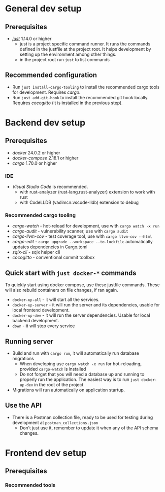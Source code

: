 # General dev setup

## Prerequisites

- [_just_](https://github.com/casey/just) 1.14.0 or higher
  - just is a project specific command runner. It runs the commands defined in the justfile at the project root. It helps development by setting up the environment among other things.
  - in the project root run `just` to list commands

## Recommended configuration

- Run `just install-cargo-tooling` to install the recommended cargo tools for development. Requires _cargo_.
- Run `just add-git-hook` to install the recommended git hook locally. Requires _cocogitto_ (it is installed in the previous step).

# Backend dev setup

## Prerequisites

- _docker_ 24.0.2 or higher
- _docker-compose_ 2.18.1 or higher
- _cargo_ 1.70.0 or higher

### IDE

- _Visual Studio Code_ is recommended.
  - with rust-analyzer (rust-lang.rust-analyzer) extension to work with rust
  - with CodeLLDB (vadimcn.vscode-lldb) extension to debug

### Recommended cargo tooling

- _cargo-watch_ - hot-reload for development, use with `cargo watch -x run`
- _cargo-audit_ - vulnerability scanner, use with `cargo audit`
- _cargo-llvm-cov_ - test coverage tool, use with `cargo llvm-cov --html`
- _cargo-edit_ - `cargo upgrade --workspace --to-lockfile` automatically updates dependencies in Cargo.toml
- _sqlx-cli_ - sqlx helper cli
- _cocogitto_ - conventional commit toolbox

## Quick start with `just docker-*` commands

To quickly start using docker compose, use these justfile commands.
These will also rebuild containers on file changes, if ran again.

- `docker-up-all` - it will start all the services.
- `docker-up-server` - it will run the server and its dependencies, usable for local frontend development.
- `docker-up-dev` - it will run the server dependencies. Usable for local backend development.
- `down` - it will stop every service

## Running server

- Build and run with `cargo run`, it will automatically run database migrations
  - When developing use `cargo watch -x run` for hot-reloading, provided `cargo-watch` is installed
  - Do not forget that you will need a database up and running to properly run the application. The easiest way is to run `just docker-up-dev` in the root of the project
- Migrations will run automatically on application startup.

## Use the API

- There is a Postman collection file, ready to be used for testing during development at `postman_collections.json`
  - Don't just use it, remember to update it when any of the API schema changes.

# Frontend dev setup

## Prerequisites

### Recommended tools
